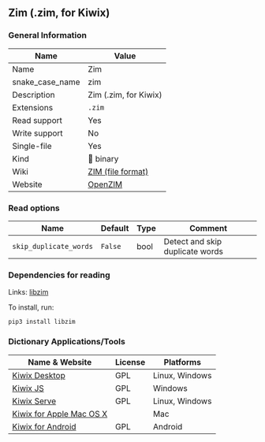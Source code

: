 
## Zim (.zim, for Kiwix) ##

### General Information ###
Name | Value
---- | -------
Name | Zim
snake_case_name | zim
Description | Zim (.zim, for Kiwix)
Extensions | `.zim`
Read support | Yes
Write support | No
Single-file | Yes
Kind | 🔢 binary
Wiki | [ZIM (file format)](https://en.wikipedia.org/wiki/ZIM_(file_format))
Website | [OpenZIM](https://wiki.openzim.org/wiki/OpenZIM)


### Read options ###
Name | Default | Type | Comment
---- | ------- | ---- | -------
`skip_duplicate_words` | `False` | bool | Detect and skip duplicate words


### Dependencies for reading ###
Links: [libzim](https://pypi.org/project/libzim)

To install, run:

    pip3 install libzim



### Dictionary Applications/Tools ###
Name & Website | License | Platforms
-------------- | ------- | ---------
[Kiwix Desktop](https://github.com/kiwix/kiwix-desktop) | GPL | Linux, Windows
[Kiwix JS](https://github.com/kiwix/kiwix-js) | GPL | Windows
[Kiwix Serve](https://github.com/kiwix/kiwix-tools) | GPL | Linux, Windows
[Kiwix for Apple Mac OS X](macos.kiwix.org) |  | Mac
[Kiwix for Android](https://github.com/kiwix/kiwix-android) | GPL | Android
